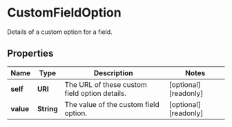 

# CustomFieldOption

Details of a custom option for a field.
## Properties

Name | Type | Description | Notes
------------ | ------------- | ------------- | -------------
**self** | **URI** | The URL of these custom field option details. |  [optional] [readonly]
**value** | **String** | The value of the custom field option. |  [optional] [readonly]



